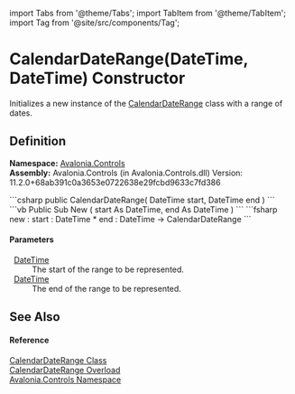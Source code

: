 import Tabs from '@theme/Tabs'; 
import TabItem from '@theme/TabItem'; 
import Tag from '@site/src/components/Tag'; 

# CalendarDateRange(DateTime, DateTime) Constructor


Initializes a new instance of the <a href="https://learn.microsoft.com/dotnet/api/system.windows.controls.calendardaterange" target="_blank" rel="noopener noreferrer">CalendarDateRange</a> class with a range of dates.



## Definition
**Namespace:** <a href="N_Avalonia_Controls">Avalonia.Controls</a>  
**Assembly:** Avalonia.Controls (in Avalonia.Controls.dll) Version: 11.2.0+68ab391c0a3653e0722638e29fcbd9633c7fd386

<Tabs groupId="api-code-preview">
<TabItem value="csharp" label="C#">
```csharp
public CalendarDateRange(
	DateTime start,
	DateTime end
)
```
</TabItem>
<TabItem value="vb" label="VB">
```vb
Public Sub New ( 
	start As DateTime,
	end As DateTime
)
```
</TabItem>
<TabItem value="fsharp" label="F#">
```fsharp
new : 
        start : DateTime * 
        end : DateTime -> CalendarDateRange
```
</TabItem>
</Tabs>



#### Parameters
<dl><dt>  <a href="https://learn.microsoft.com/dotnet/api/system.datetime" target="_blank" rel="noopener noreferrer">DateTime</a></dt><dd>The start of the range to be represented.</dd><dt>  <a href="https://learn.microsoft.com/dotnet/api/system.datetime" target="_blank" rel="noopener noreferrer">DateTime</a></dt><dd>The end of the range to be represented.</dd></dl>

## See Also


#### Reference
<a href="T_Avalonia_Controls_CalendarDateRange">CalendarDateRange Class</a>  
<a href="Overload_Avalonia_Controls_CalendarDateRange__ctor">CalendarDateRange Overload</a>  
<a href="N_Avalonia_Controls">Avalonia.Controls Namespace</a>  
